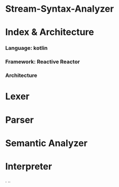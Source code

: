 # Stream-Syntax-Analyzer

# Index & Architecture
### Language: kotlin
### Framework: Reactive Reactor
### Architecture

# Lexer

# Parser

# Semantic Analyzer

# Interpreter

.
..
